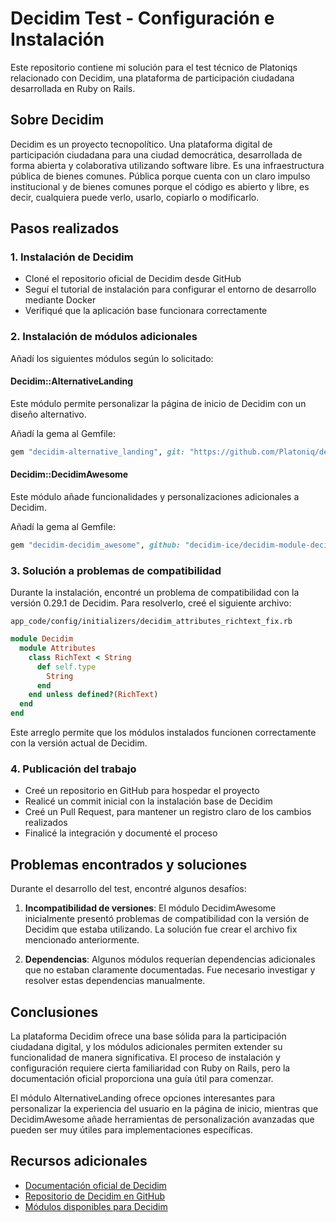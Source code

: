 # Decidim Test - Configuración e Instalación

Este repositorio contiene mi solución para el test técnico de Platoniqs relacionado con Decidim, una plataforma de participación ciudadana desarrollada en Ruby on Rails.

## Sobre Decidim

Decidim es un proyecto tecnopolítico. Una plataforma digital de participación ciudadana para una ciudad democrática, desarrollada de forma abierta y colaborativa utilizando software libre. Es una infraestructura pública de bienes comunes. Pública porque cuenta con un claro impulso institucional y de bienes comunes porque el código es abierto y libre, es decir, cualquiera puede verlo, usarlo, copiarlo o modificarlo.

## Pasos realizados

### 1. Instalación de Decidim

- Cloné el repositorio oficial de Decidim desde GitHub
- Seguí el tutorial de instalación para configurar el entorno de desarrollo mediante Docker
- Verifiqué que la aplicación base funcionara correctamente

### 2. Instalación de módulos adicionales

Añadí los siguientes módulos según lo solicitado:

#### Decidim::AlternativeLanding

Este módulo permite personalizar la página de inicio de Decidim con un diseño alternativo.

Añadí la gema al Gemfile:

```ruby
gem "decidim-alternative_landing", git: "https://github.com/Platoniq/decidim-module-alternative_landing"
```

#### Decidim::DecidimAwesome

Este módulo añade funcionalidades y personalizaciones adicionales a Decidim.

Añadí la gema al Gemfile:

```ruby
gem "decidim-decidim_awesome", github: "decidim-ice/decidim-module-decidim_awesome", branch: "main"
```

### 3. Solución a problemas de compatibilidad

Durante la instalación, encontré un problema de compatibilidad con la versión 0.29.1 de Decidim. Para resolverlo, creé el siguiente archivo:

`app_code/config/initializers/decidim_attributes_richtext_fix.rb`

```ruby
module Decidim
  module Attributes
    class RichText < String
      def self.type
        String
      end
    end unless defined?(RichText)
  end
end
```

Este arreglo permite que los módulos instalados funcionen correctamente con la versión actual de Decidim.

### 4. Publicación del trabajo

- Creé un repositorio en GitHub para hospedar el proyecto
- Realicé un commit inicial con la instalación base de Decidim
- Creé un Pull Request, para mantener un registro claro de los cambios realizados
- Finalicé la integración y documenté el proceso

## Problemas encontrados y soluciones

Durante el desarrollo del test, encontré algunos desafíos:

1. **Incompatibilidad de versiones**: El módulo DecidimAwesome inicialmente presentó problemas de compatibilidad con la versión de Decidim que estaba utilizando. La solución fue crear el archivo fix mencionado anteriormente.

2. **Dependencias**: Algunos módulos requerían dependencias adicionales que no estaban claramente documentadas. Fue necesario investigar y resolver estas dependencias manualmente.

## Conclusiones

La plataforma Decidim ofrece una base sólida para la participación ciudadana digital, y los módulos adicionales permiten extender su funcionalidad de manera significativa. El proceso de instalación y configuración requiere cierta familiaridad con Ruby on Rails, pero la documentación oficial proporciona una guía útil para comenzar.

El módulo AlternativeLanding ofrece opciones interesantes para personalizar la experiencia del usuario en la página de inicio, mientras que DecidimAwesome añade herramientas de personalización avanzadas que pueden ser muy útiles para implementaciones específicas.

## Recursos adicionales

- [Documentación oficial de Decidim](https://docs.decidim.org/)
- [Repositorio de Decidim en GitHub](https://github.com/decidim/decidim)
- [Módulos disponibles para Decidim](https://decidim.org/modules)

